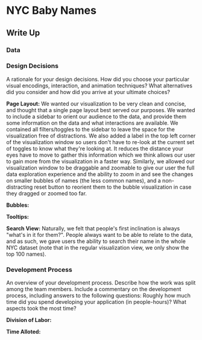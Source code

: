 # NYC Baby Names

## Write Up

### Data


### Design Decisions

A rationale for your design decisions. How did you choose your particular visual encodings, interaction, and animation techniques? What alternatives did you consider and how did you arrive at your ultimate choices?

**Page Layout:** We wanted our visualization to be very clean and concise, and thought that a single page layout best served our purposes. We wanted to include a sidebar to orient our audience to the data, and provide them some information on the data and what interactions are available. We contained all filters/toggles to the sidebar to leave the space for the visualization free of distractions. We also added a label in the top left corner of the visualization window so users don't have to re-look at the current set of toggles to know what they're looking at. It reduces the distance your eyes have to move to gather this information which we think allows our user to gain more from the visualization in a faster way. Similarly, we allowed our visualization window to be draggable and zoomable to give our user the full data exploration experience and the ability to zoom in and see the changes on smaller bubbles of names (the less common names), and a non-distracting reset button to reorient them to the bubble visualization in case they dragged or zoomed too far. 

**Bubbles:**

**Tooltips:**

**Search View:** Naturally, we felt that people's first inclination is always "what's in it for them?". People always want to be able to relate to the data, and as such, we gave users the ability to search their name in the whole NYC dataset (note that in the regular visualization view, we only show the top 100 names). 

### Development Process

An overview of your development process. Describe how the work was split among the team members. Include a commentary on the development process, including answers to the following questions: Roughly how much time did you spend developing your application (in people-hours)? What aspects took the most time?

**Division of Labor:**

**Time Alloted:**


